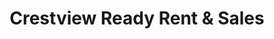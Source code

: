 ---
title: "Crestview Ready Rent & Sales"
url: /crestview/crestview-ready-rent-und-sales/
shop: Outdoor
---